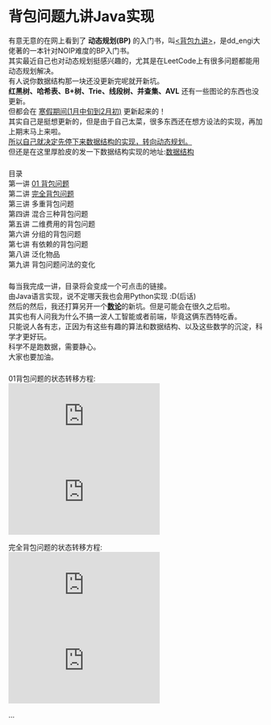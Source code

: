 # 背包问题九讲Java实现
有意无意的在网上看到了 **动态规划(BP)** 的入门书，叫[<背包九讲>](https://github.com/mzdora/DynamicProgramming/blob/master/%E8%83%8C%E5%8C%85%E4%B9%9D%E8%AE%B2.pdf)，是dd_engi大佬著的一本针对NOIP难度的BP入门书。</br>
其实最近自己也对动态规划挺感兴趣的，尤其是在LeetCode上有很多问题都能用动态规划解决。</br>
有人说你数据结构那一块还没更新完呢就开新坑。</br>
**红黑树、哈希表、B+树、Trie、线段树、并查集、AVL** 还有一些图论的东西也没更新。</br>
但都会在 <u>寒假期间(1月中旬到2月初)</u> 更新起来的！</br>
其实自己是挺想更新的，但是由于自己太菜，很多东西还在想方设法的实现，再加上期末马上来啦。</br>
<u>所以自己就决定先停下来数据结构的实现，转向动态规划。</u></br>
但还是在这里厚脸皮的发一下数据结构实现的地址:[数据结构](https://github.com/mzdora/DataStructure)</br>
###
目录  
第一讲 [01 背包问题](https://github.com/mzdora/DynamicProgramming/tree/master/01%20%E8%83%8C%E5%8C%85%E9%97%AE%E9%A2%98)  
第二讲 [完全背包问题](https://github.com/mzdora/DynamicProgramming/tree/master/%E5%AE%8C%E5%85%A8%E8%83%8C%E5%8C%85%E9%97%AE%E9%A2%98)  
第三讲 多重背包问题  
第四讲 混合三种背包问题  
第五讲 二维费用的背包问题  
第六讲 分组的背包问题  
第七讲 有依赖的背包问题  
第八讲 泛化物品  
第九讲 背包问题问法的变化
###
每当我完成一讲，目录将会变成一个可点击的链接。</br>
由Java语言实现，说不定哪天我也会用Python实现 :D(后话)</br>
然后的然后，我还打算另开一个[**数论**](https://github.com/mzdora/NumberTheory)的新坑。但是可能会在很久之后啦。</br>
其实也有人问我为什么不搞一波人工智能或者前端，毕竟这俩东西特吃香。</br>
只能说人各有志，正因为有这些有趣的算法和数据结构、以及这些数学的沉淀，科学才更好玩。</br>
科学不是跑数据，需要静心。</br>
大家也要加油。</br>
###
01背包问题的状态转移方程:</br>
![](http://latex.codecogs.com/gif.latex?dp%5Bi%5D%5Bv%5D%20%3D%20Math.max%28dp%5Bi-1%5D%5Bv%5D%2Cdp%5Bi-1%5D%5Bv-c%5Bi%5D%5D&plus;w%5Bi%5D%29)</br>
![](http://latex.codecogs.com/gif.latex?dp%5Bv%5D%20%3D%20Math.max%28dp%5Bv%5D%2Cdp%5Bv-c%5Bi%5D%5D&plus;w%5Bi%5D%29)</br>

完全背包问题的状态转移方程:</br>
![](http://latex.codecogs.com/gif.latex?dp%5Bi%5D%5Bv%5D%20%3D%20Math.max%28dp%5Bi-1%5D%5Bv%5D%2Cdp%5Bi-1%5D%5Bv%20-%20k%20%5Ctimes%20c%5Bi%5D%5D%20&plus;%20k%20%5Ctimes%20w%5Bi%5D%29%3B)</br>
![](http://latex.codecogs.com/gif.latex?dp%5Bi%5D%5Bv%5D%20%3D%20Math.max%28dp%5Bi-1%5D%5Bv%5D%2Cdp%5Bi%5D%5Bv-c%5Bi%5D%5D&plus;w%5Bi%5D%29)

...</br>
